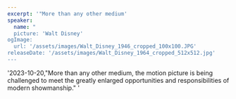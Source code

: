 ```yaml
---
excerpt: '"More than any other medium'
speaker:
  name: "
  picture: 'Walt Disney'
ogImage:
  url: '/assets/images/Walt_Disney_1946_cropped_100x100.JPG'
releaseDate: '/assets/images/Walt_Disney_1964_cropped_512x512.jpg'
---
```


'2023-10-20,"More than any other medium, the motion picture is being challenged to meet the greatly enlarged opportunities and responsibilities of modern showmanship."'
